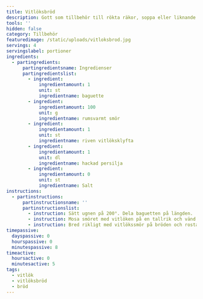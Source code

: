 ```yaml
---
title: Vitlöksbröd
description: Gott som tillbehör till rökta räkor, soppa eller liknande.
tools: ''
hidden: false
category: Tillbehör
featuredimage: /static/uploads/vitloksbrod.jpg
servings: 4
servingslabel: portioner
ingredients:
  - partingredients:
      partingredientsname: Ingredienser
      partingredientslist:
        - ingredient:
            ingredientamount: 1
            unit: st
            ingredientname: baguette
        - ingredient:
            ingredientamount: 100
            unit: g
            ingredientname: rumsvarmt smör
        - ingredient:
            ingredientamount: 1
            unit: st
            ingredientname: riven vitlöksklyfta
        - ingredient:
            ingredientamount: 1
            unit: dl
            ingredientname: hackad persilja
        - ingredient:
            ingredientamount: 0
            unit: st
            ingredientname: Salt
instructions:
  - partinstructions:
      partinstructionsname: ''
      partinstructionslist:
        - instruction: Sätt ugnen på 200°. Dela baguetten på längden.
        - instruction: Mosa smöret med vitlöken på en tallrik och vänd runt med persiljan.
        - instruction: Bred rikligt med vitlökssmör på bröden och rosta mitt i ugnen tills smöret smält och de är lätt gyllene, ca 8 min. Bryt i bitar och servera direkt.
timepassive:
  dayspassive: 0
  hourspassive: 0
  minutespassive: 8
timeactive:
  hoursactive: 0
  minutesactive: 5
tags:
  - vitlök
  - vitlöksbröd
  - bröd
---
```

